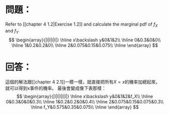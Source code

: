 # 問題：
Refer to [[chapter 4 1.2|Exercise 1.2]] and calculate the marginal pdf of $f_X$ and $f_Y$
$$
\begin{array}{|l|l|l|l|}
\hline
x\backslash y&0&1&2\\
\hline
0&0.3&0&0\\
\hline
1&0.2&0.2&0\\
\hline
2&0.075&0.15&0.075\\
\hline
\end{array}
$$
# 回答：
這個的解法跟[[chapter 4 2.1]]一模一樣，就直接把所有$X=x$的機率加總起來，就可以得到x事件的機率。
最後會變成像下表那樣：
$$
\begin{array}{|l|l|l|l|l|}
\hline
x\backslash y&0&1&2&f_X\\
\hline
0&0.3&0&0&0.3\\
\hline
1&0.2&0.2&0&0.4\\
\hline
2&0.075&0.15&0.075&0.3\\
\hline
f_Y&0.575&0.35&0.075\\
\hline
\end{array}
$$